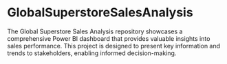 # GlobalSuperstoreSalesAnalysis
The Global Superstore Sales Analysis repository showcases a comprehensive Power BI dashboard that provides valuable insights into sales performance. This project is designed to present key information and trends to stakeholders, enabling informed decision-making.






